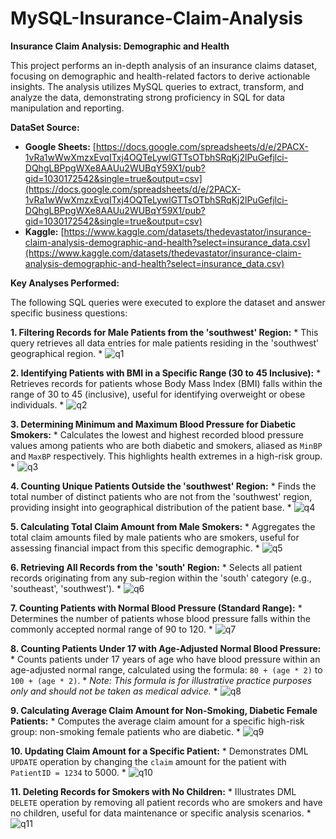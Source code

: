 # MySQL-Insurance-Claim-Analysis
**Insurance Claim Analysis: Demographic and Health**

This project performs an in-depth analysis of an insurance claims dataset, focusing on demographic and health-related factors to derive actionable insights. The analysis utilizes MySQL queries to extract, transform, and analyze the data, demonstrating strong proficiency in SQL for data manipulation and reporting.

**DataSet Source:**
* **Google Sheets:** [https://docs.google.com/spreadsheets/d/e/2PACX-1vRa1wWwXmzxEvqITxj4OQTeLywlGTTsOTbhSRqKj2lPuGefjlci-DQhgLBPpgWXe8AAUu2WUBqY59X1/pub?gid=1030172542&single=true&output=csv](https://docs.google.com/spreadsheets/d/e/2PACX-1vRa1wWwXmzxEvqITxj4OQTeLywlGTTsOTbhSRqKj2lPuGefjlci-DQhgLBPpgWXe8AAUu2WUBqY59X1/pub?gid=1030172542&single=true&output=csv)
* **Kaggle:** [https://www.kaggle.com/datasets/thedevastator/insurance-claim-analysis-demographic-and-health?select=insurance_data.csv](https://www.kaggle.com/datasets/thedevastator/insurance-claim-analysis-demographic-and-health?select=insurance_data.csv)

**Key Analyses Performed:**

The following SQL queries were executed to explore the dataset and answer specific business questions:

**1. Filtering Records for Male Patients from the 'southwest' Region:**
    * This query retrieves all data entries for male patients residing in the 'southwest' geographical region.
    * ![q1]("C:\Users\geeth\Downloads\q1.png")

**2. Identifying Patients with BMI in a Specific Range (30 to 45 Inclusive):**
    * Retrieves records for patients whose Body Mass Index (BMI) falls within the range of 30 to 45 (inclusive), useful for identifying overweight or obese individuals.
    * ![q2](https://github.com/Geethesh19/SQL-Insurance-Claim-Analysis/assets/52094094/83374797-e97a-4760-b07d-a3016ae9701d)

**3. Determining Minimum and Maximum Blood Pressure for Diabetic Smokers:**
    * Calculates the lowest and highest recorded blood pressure values among patients who are both diabetic and smokers, aliased as `MinBP` and `MaxBP` respectively. This highlights health extremes in a high-risk group.
    * ![q3](https://github.com/Geethesh19/SQL-Insurance-Claim-Analysis/assets/52094094/ccb268ad-84de-47c1-ba04-e88c056e5ec5)

**4. Counting Unique Patients Outside the 'southwest' Region:**
    * Finds the total number of distinct patients who are not from the 'southwest' region, providing insight into geographical distribution of the patient base.
    * ![q4](https://github.com/Geethesh19/SQL-Insurance-Claim-Analysis/assets/52094094/90d147ab-3a05-4431-8475-76e3b4c42320)

**5. Calculating Total Claim Amount from Male Smokers:**
    * Aggregates the total claim amounts filed by male patients who are smokers, useful for assessing financial impact from this specific demographic.
    * ![q5](https://github.com/Geethesh19/SQL-Insurance-Claim-Analysis/assets/52094094/940a6f1b-7ec4-4c5a-a293-bcd7ff1b5d8c)

**6. Retrieving All Records from the 'south' Region:**
    * Selects all patient records originating from any sub-region within the 'south' category (e.g., 'southeast', 'southwest').
    * ![q6](https://github.com/Geethesh19/SQL-Insurance-Claim-Analysis/assets/52094094/ae12eeb0-dde2-44ec-b4be-7cf538810bdc)

**7. Counting Patients with Normal Blood Pressure (Standard Range):**
    * Determines the number of patients whose blood pressure falls within the commonly accepted normal range of 90 to 120.
    * ![q7](https://github.com/Geethesh19/SQL-Insurance-Claim-Analysis/assets/52094094/b4c915bc-7e65-4d4a-a683-5e46e26f0be3)

**8. Counting Patients Under 17 with Age-Adjusted Normal Blood Pressure:**
    * Counts patients under 17 years of age who have blood pressure within an age-adjusted normal range, calculated using the formula: `80 + (age * 2)` to `100 + (age * 2)`.
    * *Note: This formula is for illustrative practice purposes only and should not be taken as medical advice.*
    * ![q8](https://github.com/Geethesh19/SQL-Insurance-Claim-Analysis/assets/52094094/08a53d2b-3606-40da-9116-c8ab042df8d8)

**9. Calculating Average Claim Amount for Non-Smoking, Diabetic Female Patients:**
    * Computes the average claim amount for a specific high-risk group: non-smoking female patients who are diabetic.
    * ![q9](https://github.com/Geethesh19/SQL-Insurance-Claim-Analysis/assets/52094094/fd9a200c-5c78-4c23-99e9-20d372fc21a4)

**10. Updating Claim Amount for a Specific Patient:**
    * Demonstrates DML `UPDATE` operation by changing the `claim` amount for the patient with `PatientID = 1234` to 5000.
    * ![q10](https://github.com/Geethesh19/SQL-Insurance-Claim-Analysis/assets/52094094/f25e0252-385d-424f-bb8a-e275f716e2e5)

**11. Deleting Records for Smokers with No Children:**
    * Illustrates DML `DELETE` operation by removing all patient records who are smokers and have no children, useful for data maintenance or specific analysis scenarios.
    * ![q11](https://github.com/Geethesh19/SQL-Insurance-Claim-Analysis/assets/52094094/a42115cb-7077-4d10-b6c0-507622bf8498)
